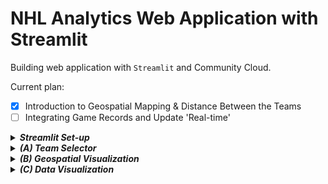 # NHL Analytics Web Application with Streamlit
Building web application with `Streamlit` and Community Cloud.

Current plan:
 - [x] Introduction to Geospatial Mapping & Distance Between the Teams
 - [ ] Integrating Game Records and Update 'Real-time'

<details>
<summary><strong><em>Streamlit Set-up</em></strong></summary>

## Streamlit Host via Community Cloud

## Application Design

 * Team selectors
 * Map visualizations
 * Data Visualizations

</details>

<details>
<summary><strong><em>(A) Team Selector</em></strong></summary>

</details>

<details>
<summary><strong><em>(B) Geospatial Visualization</em></strong></summary>

</details>

<details>
<summary><strong><em>(C) Data Visualization</em></strong></summary>

</details>